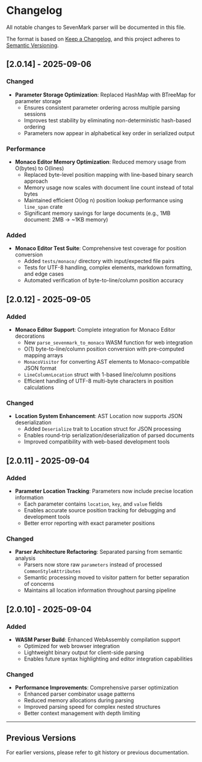 # Changelog

All notable changes to SevenMark parser will be documented in this file.

The format is based on [Keep a Changelog](https://keepachangelog.com/en/1.0.0/),
and this project adheres to [Semantic Versioning](https://semver.org/spec/v2.0.0.html).

## [2.0.14] - 2025-09-06

### Changed
- **Parameter Storage Optimization**: Replaced HashMap with BTreeMap for parameter storage
  - Ensures consistent parameter ordering across multiple parsing sessions
  - Improves test stability by eliminating non-deterministic hash-based ordering
  - Parameters now appear in alphabetical key order in serialized output

### Performance
- **Monaco Editor Memory Optimization**: Reduced memory usage from O(bytes) to O(lines)
  - Replaced byte-level position mapping with line-based binary search approach
  - Memory usage now scales with document line count instead of total bytes
  - Maintained efficient O(log n) position lookup performance using `line_span` crate
  - Significant memory savings for large documents (e.g., 1MB document: 2MB → ~1KB memory)

### Added
- **Monaco Editor Test Suite**: Comprehensive test coverage for position conversion
  - Added `tests/monaco/` directory with input/expected file pairs
  - Tests for UTF-8 handling, complex elements, markdown formatting, and edge cases
  - Automated verification of byte-to-line/column position accuracy

## [2.0.12] - 2025-09-05

### Added
- **Monaco Editor Support**: Complete integration for Monaco Editor decorations
  - New `parse_sevenmark_to_monaco` WASM function for web integration
  - O(1) byte-to-line/column position conversion with pre-computed mapping arrays
  - `MonacoVisitor` for converting AST elements to Monaco-compatible JSON format
  - `LineColumnLocation` struct with 1-based line/column positions
  - Efficient handling of UTF-8 multi-byte characters in position calculations

### Changed
- **Location System Enhancement**: AST Location now supports JSON deserialization
  - Added `Deserialize` trait to Location struct for JSON processing
  - Enables round-trip serialization/deserialization of parsed documents
  - Improved compatibility with web-based development tools

## [2.0.11] - 2025-09-04

### Added
- **Parameter Location Tracking**: Parameters now include precise location information
  - Each parameter contains `location`, `key`, and `value` fields
  - Enables accurate source position tracking for debugging and development tools
  - Better error reporting with exact parameter positions

### Changed  
- **Parser Architecture Refactoring**: Separated parsing from semantic analysis
  - Parsers now store raw `parameters` instead of processed `CommonStyleAttributes`
  - Semantic processing moved to visitor pattern for better separation of concerns
  - Maintains all location information throughout parsing pipeline

## [2.0.10] - 2025-09-04

### Added
- **WASM Parser Build**: Enhanced WebAssembly compilation support
  - Optimized for web browser integration
  - Lightweight binary output for client-side parsing
  - Enables future syntax highlighting and editor integration capabilities

### Changed  
- **Performance Improvements**: Comprehensive parser optimization
  - Enhanced parser combinator usage patterns
  - Reduced memory allocations during parsing
  - Improved parsing speed for complex nested structures
  - Better context management with depth limiting

---

## Previous Versions

For earlier versions, please refer to git history or previous documentation.